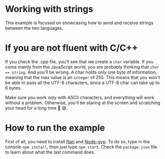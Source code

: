 # Working with strings

This example is focused on showcasing how to send and receive strings between the two languages.

# If you are not fluent with C/C++

If you check the .cpp file, you'll see that we create a `char` variable. If you come mainly from the JavaScript world, you are probably thinking that `char == string`. And you'll be wrong. A char holds only one byte of information, meaning that the max value is an `integer` of 255. This means that you won't be able to pass all the UTF-8 characters, since a UTF-8 char can take up to 6 bytes.

Make sure you work only with ASCII characters, and everything will work without a problem. Otherwise, you'll be staring at the screen and scratching your head for a long time 🤔 😅.

# How to run the example

First of all, you need to install [Nan](https://github.com/nodejs/nan) and [Node-gyp](https://github.com/nodejs/node-gyp). To do so, type in the console `npm install`, then just type `npm start`. Check the `package.json` file to learn about what the last command does.
